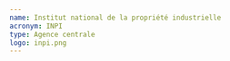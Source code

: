 ```yaml
---
name: Institut national de la propriété industrielle
acronym: INPI
type: Agence centrale
logo: inpi.png
---
```

